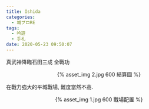```yaml
---
title: Ishida
categories:
  - 城プロRE
tags:
  - 吟遊
  - 手札
date: 2020-05-23 09:50:07
---
```

真武神降臨石田三成 全戰功
<center>{% asset_img 2.jpg 600 結算圖 %}</center>

在戰力強大的平城戰場, 難度當然不高.

<center>{% asset_img 1.jpg 600 戰場配置 %}</center>
